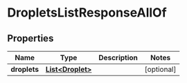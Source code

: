 

# DropletsListResponseAllOf


## Properties

| Name | Type | Description | Notes |
|------------ | ------------- | ------------- | -------------|
|**droplets** | [**List&lt;Droplet&gt;**](Droplet.md) |  |  [optional] |



